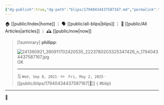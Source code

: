 ```yaml
---
{"dg-publish":true,"dg-path":"blips/17940434437587167.md","permalink":"/blips/17940434437587167/","title":"philipp on instagram @ 2021-09-08"}
---
```



<div class="transclusion internal-embed is-loaded"><div class="markdown-embed">




🏠 [[public/Index\|home]]  ⋮ 🗣️ [[public/all-blips\|blips]] ⋮  📝 [[public/All Articles\|articles]]  ⋮ 🕰️ [[public/now\|now]]


</div></div>


> [!summary] **philipp**:
>
> ![241390921_390911702420535_2223780203325347426_n_17940434437587167.jpg](/img/user/attachments/241390921_390911702420535_2223780203325347426_n_17940434437587167.jpg)
> OK
> - - -
>
> 🗓️ <code>Wed, Sep 8, 2021</code>  · ✏️ <code> Fri, May 2, 2025</code>  · [[public/blips/17940434437587167\|🔗]]
{ #blip}


- - -

 👾
